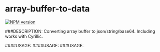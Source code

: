 array-buffer-to-data
=================

[![NPM version](https://badge.fury.io/js/array-buffer-to-data.svg)](http://badge.fury.io/for/js/array-buffer-to-data)

###DESCRIPTION:
Converting array buffer to json/string/base64. Including works with Cyrillic.

####USAGE:
####USAGE:
###USAGE:
    
